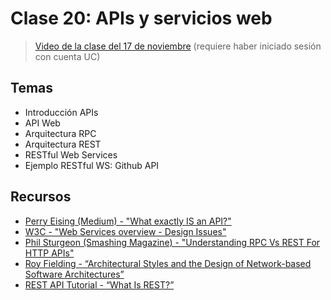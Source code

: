 # Clase 20: APIs y servicios web

> [Video de la clase del 17 de noviembre](https://drive.google.com/file/d/1zg0xKvz8wiKX05S2jsSzRLqJIyOQMQGQ/view?usp=sharing) (requiere haber iniciado sesión con cuenta UC)

## Temas
- Introducción APIs
- API Web
- Arquitectura RPC
- Arquitectura REST
- RESTful Web Services
- Ejemplo RESTful WS: Github API

## Recursos

- [Perry Eising (Medium) - "What exactly IS an API?"](https://medium.com/@perrysetgo/what-exactly-is-an-api-69f36968a41f)
- [W3C - "Web Services overview - Design Issues"](https://www.w3.org/DesignIssues/WebServices.html)
- [Phil Sturgeon (Smashing Magazine) - "Understanding RPC Vs REST For HTTP APIs"](https://www.smashingmagazine.com/2016/09/understanding-rest-and-rpc-for-http-apis/)
- [Roy Fielding - “Architectural Styles and the Design of Network-based Software Architectures”](https://www.ics.uci.edu/~fielding/pubs/dissertation/top.htm)
- [REST API Tutorial - “What Is REST?”](https://www.restapitutorial.com/lessons/whatisrest.html)
